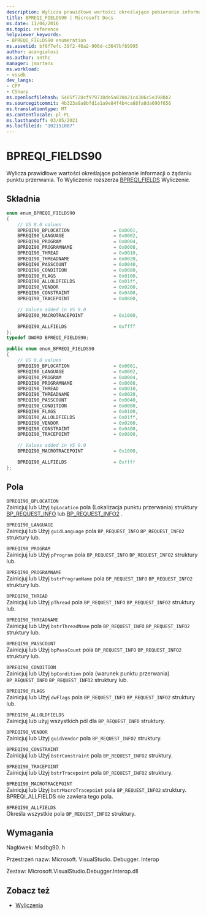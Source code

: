 ```yaml
---
description: Wylicza prawidłowe wartości określające pobieranie informacji o żądaniu punktu przerwania.
title: BPREQI_FIELDS90 | Microsoft Docs
ms.date: 11/04/2016
ms.topic: reference
helpviewer_keywords:
- BPREQI_FIELDS90 enumeration
ms.assetid: bf6f7efc-39f2-46a2-906d-c3647bf89995
author: acangialosi
ms.author: anthc
manager: jmartens
ms.workload:
- vssdk
dev_langs:
- CPP
- CSharp
ms.openlocfilehash: 5405f728cf979738de5a830421c4306c5e398bb2
ms.sourcegitcommit: 4b323a8a8bfd1a1a9e84f4b4ca88fa8da690f656
ms.translationtype: MT
ms.contentlocale: pl-PL
ms.lasthandoff: 03/05/2021
ms.locfileid: "102151087"
---
```

# <a name="bpreqi_fields90"></a>BPREQI_FIELDS90
Wylicza prawidłowe wartości określające pobieranie informacji o żądaniu punktu przerwania. To Wyliczenie rozszerza [BPREQI_FIELDS](../../../extensibility/debugger/reference/bpreqi-fields.md) Wyliczenie.

## <a name="syntax"></a>Składnia

```cpp
enum enum_BPREQI_FIELDS90
{
    // VS 8.0 values
    BPREQI90_BPLOCATION                = 0x0001,
    BPREQI90_LANGUAGE                  = 0x0002,
    BPREQI90_PROGRAM                   = 0x0004,
    BPREQI90_PROGRAMNAME               = 0x0008,
    BPREQI90_THREAD                    = 0x0010,
    BPREQI90_THREADNAME                = 0x0020,
    BPREQI90_PASSCOUNT                 = 0x0040,
    BPREQI90_CONDITION                 = 0x0080,
    BPREQI90_FLAGS                     = 0x0100,
    BPREQI90_ALLOLDFIELDS              = 0x01ff,
    BPREQI90_VENDOR                    = 0x0200,
    BPREQI90_CONSTRAINT                = 0x0400,
    BPREQI90_TRACEPOINT                = 0x0800,

    // Values added in VS 9.0
    BPREQI90_MACROTRACEPOINT           = 0x1000,

    BPREQI90_ALLFIELDS                 = 0xffff
};
typedef DWORD BPREQI_FIELDS90;
```

```csharp
public enum enum_BPREQI_FIELDS90
{
    // VS 8.0 values
    BPREQI90_BPLOCATION                = 0x0001,
    BPREQI90_LANGUAGE                  = 0x0002,
    BPREQI90_PROGRAM                   = 0x0004,
    BPREQI90_PROGRAMNAME               = 0x0008,
    BPREQI90_THREAD                    = 0x0010,
    BPREQI90_THREADNAME                = 0x0020,
    BPREQI90_PASSCOUNT                 = 0x0040,
    BPREQI90_CONDITION                 = 0x0080,
    BPREQI90_FLAGS                     = 0x0100,
    BPREQI90_ALLOLDFIELDS              = 0x01ff,
    BPREQI90_VENDOR                    = 0x0200,
    BPREQI90_CONSTRAINT                = 0x0400,
    BPREQI90_TRACEPOINT                = 0x0800,

    // Values added in VS 9.0
    BPREQI90_MACROTRACEPOINT           = 0x1000,

    BPREQI90_ALLFIELDS                 = 0xffff
};
```

## <a name="fields"></a>Pola
`BPREQI90_BPLOCATION`\
Zainicjuj lub Użyj `bpLocation` pola (Lokalizacja punktu przerwania) struktury [BP_REQUEST_INFO](../../../extensibility/debugger/reference/bp-request-info.md) lub [BP_REQUEST_INFO2](../../../extensibility/debugger/reference/bp-request-info2.md) .

`BPREQI90_LANGUAGE`\
Zainicjuj lub Użyj `guidLanguage` pola `BP_REQUEST_INFO` `BP_REQUEST_INFO2` struktury lub.

`BPREQI90_PROGRAM`\
Zainicjuj lub Użyj `pProgram` pola `BP_REQUEST_INFO` `BP_REQUEST_INFO2` struktury lub.

`BPREQI90_PROGRAMNAME`\
Zainicjuj lub Użyj `bstrProgramName` pola `BP_REQUEST_INFO` `BP_REQUEST_INFO2` struktury lub.

`BPREQI90_THREAD`\
Zainicjuj lub Użyj `pThread` pola `BP_REQUEST_INFO` `BP_REQUEST_INFO2` struktury lub.

`BPREQI90_THREADNAME`\
Zainicjuj lub Użyj `bstrThreadName` pola `BP_REQUEST_INFO` `BP_REQUEST_INFO2` struktury lub.

`BPREQI90_PASSCOUNT`\
Zainicjuj lub Użyj `bpPassCount` pola `BP_REQUEST_INFO` `BP_REQUEST_INFO2` struktury lub.

`BPREQI90_CONDITION`\
Zainicjuj lub Użyj `bpCondition` pola (warunek punktu przerwania) `BP_REQUEST_INFO` `BP_REQUEST_INFO2` struktury lub.

`BPREQI90_FLAGS`\
Zainicjuj lub Użyj `dwFlags` pola `BP_REQUEST_INFO` `BP_REQUEST_INFO2` struktury lub.

`BPREQI90_ALLOLDFIELDS`\
Zainicjuj lub użyj wszystkich pól dla `BP_REQUEST_INFO` struktury.

`BPREQI90_VENDOR`\
Zainicjuj lub Użyj `guidVendor` pola `BP_REQUEST_INFO2` struktury.

`BPREQI90_CONSTRAINT`\
Zainicjuj lub Użyj `bstrConstraint` pola `BP_REQUEST_INFO2` struktury.

`BPREQI90_TRACEPOINT`\
Zainicjuj lub Użyj `bstrTracepoint` pola `BP_REQUEST_INFO2` struktury.

`BPREQI90_MACROTRACEPOINT`\
Zainicjuj lub Użyj `bstrMacroTracepoint` pola `BP_REQUEST_INFO2` struktury. BPREQI_ALLFIELDS nie zawiera tego pola.

`BPREQI90_ALLFIELDS`\
Określa wszystkie pola `BP_REQUEST_INFO2` struktury.

## <a name="requirements"></a>Wymagania
Nagłówek: Msdbg90. h

Przestrzeń nazw: Microsoft. VisualStudio. Debugger. Interop

Zestaw: Microsoft.VisualStudio.Debugger.Interop.dll

## <a name="see-also"></a>Zobacz też
- [Wyliczenia](../../../extensibility/debugger/reference/enumerations-visual-studio-debugging.md)
